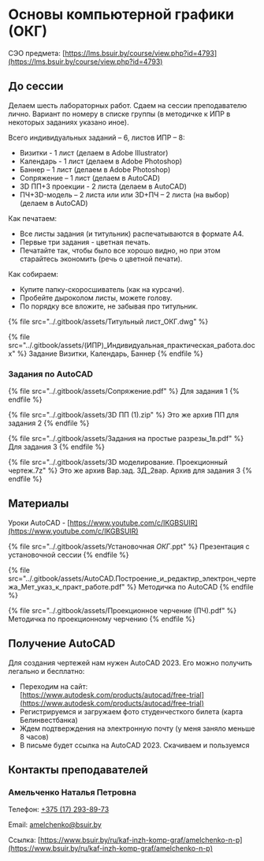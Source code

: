 # Основы компьютерной графики (ОКГ)

СЭО предмета: [https://lms.bsuir.by/course/view.php?id=4793](https://lms.bsuir.by/course/view.php?id=4793)

## До сессии

Делаем шесть лабораторных работ. Сдаем на сессии преподавателю лично. Вариант по номеру в списке группы (в методичке к ИПР в некоторых заданиях указано иное).

Всего индивидуальных заданий – 6, листов ИПР – 8:

* Визитки - 1 лист (делаем в Adobe Illustrator)
* Календарь - 1 лист (делаем в Adobe Photoshop)
* Баннер – 1 лист (делаем в Adobe Photoshop)
* Сопряжение – 1 лист (делаем в AutoCAD)
* 3D ПП+3 проекции - 2 листа (делаем в AutoCAD)
* ПЧ+3D-модель – 2 листа или или 3D+ПЧ – 2 листа (на выбор) (делаем в AutoCAD)

Как печатаем:

* Все листы задания (и титульник) распечатываются в формате А4.
* Первые три задания - цветная печать.
* Печатайте так, чтобы было все хорошо видно, но при этом старайтесь экономить (речь о цветной печати).

Как собираем:

* Купите папку-скоросшиватель (как на курсачи).
* Пробейте дыроколом листы, можете голову.
* По порядку все вложите, не забывая про титульник.

{% file src="../.gitbook/assets/Титульный лист_ОКГ.dwg" %}

{% file src="../.gitbook/assets/(ИПР)_Индивидуальная_практическая_работа.docx" %}
Задание Визитки, Календарь, Баннер
{% endfile %}

### Задания по AutoCAD

{% file src="../.gitbook/assets/Сопряжение.pdf" %}
Для задания 1
{% endfile %}

{% file src="../.gitbook/assets/3D ПП (1).zip" %}
Это же архив ПП для задания 2
{% endfile %}

{% file src="../.gitbook/assets/Задания на простые разрезы_1в.pdf" %}
Для задания 3
{% endfile %}

{% file src="../.gitbook/assets/3D моделирование. Проекционный чертеж.7z" %}
Это же архив Вар.зад. 3Д\_2вар. Архив для задания 3&#x20;
{% endfile %}

## Материалы

Уроки AutoCAD - [https://www.youtube.com/c/IKGBSUIR](https://www.youtube.com/c/IKGBSUIR)

{% file src="../.gitbook/assets/Установочная _ОКГ_.ppt" %}
Презентация с установочной сессии
{% endfile %}

{% file src="../.gitbook/assets/AutoCAD.Построение_и_редактир_электрон_чертежа_Мет_указ_к_практ_работе.pdf" %}
Методичка по AutoCAD
{% endfile %}

{% file src="../.gitbook/assets/Проекционное черчение (ПЧ).pdf" %}
Методичка по проекционному черчению
{% endfile %}

## Получение AutoCAD

Для создания чертежей нам нужен AutoCAD 2023. Его можно получить легально и бесплатно:

* Переходим на сайт: [https://www.autodesk.com/products/autocad/free-trial](https://www.autodesk.com/products/autocad/free-trial)
* Регистрируемся и загружаем фото студенчесткого билета (карта Белинвестбанка)
* Ждем подтверждения на электронную почту (у меня заняло меньше 8 часов)
* В письме будет ссылка на AutoCAD 2023. Скачиваем и пользуемся

## Контакты преподавателей

### Амельченко Наталья Петровна

Телефон: [+375 (17) 293-89-73](tel:375172938973)

Email: [amelchenko@bsuir.by](mailto:amelchenko@bsuir.by)

Ссылка: [https://www.bsuir.by/ru/kaf-inzh-komp-graf/amelchenko-n-p](https://www.bsuir.by/ru/kaf-inzh-komp-graf/amelchenko-n-p)

